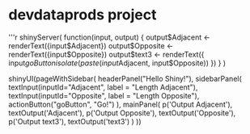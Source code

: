# devdataprods project





'''r
shinyServer(
        function(input, output) {
                output$Adjacent <- renderText({input$Adjacent})
                output$Opposite <- renderText({input$Opposite})
                output$text3 <- renderText({
                        input$goButton
                        isolate(paste(input$Adjacent, input$Opposite))
                })
        }
)





shinyUI(pageWithSidebar(
        headerPanel("Hello Shiny!"),
        sidebarPanel(
                textInput(inputId="Adjacent", label = "Length Adjacent"),
                textInput(inputId="Opposite", label = "Length Opposite"),
                actionButton("goButton", "Go!")
        ),
        mainPanel(
                p('Output Adjacent'),
                textOutput('Adjacent'),
                p('Output Opposite'),
                textOutput('Opposite'),
                p('Output text3'),
                textOutput('text3')
        )
))




